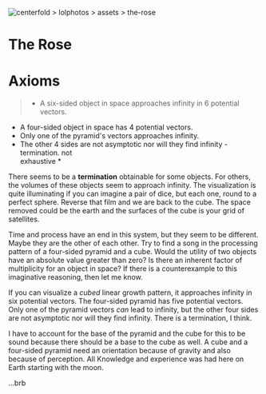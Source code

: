 ![centerfold > lolphotos > assets > the-rose](../centerfold/lol-photos/assets/the-rose.jpg)

# The Rose

# Axioms

> * A six-sided object in space approaches infinity in 6 potential vectors.
* A four-sided object in space has 4 potential vectors.
* Only one of the pyramid's vectors approaches infinity.
* The other 4 sides are not asymptotic nor will they find infinity - termination.
not\
exhaustive *

There seems to be a **termination** obtainable for some objects. For others, the volumes of these objects seem to approach infinity. The visualization is quite illuminating if you can imagine a pair of dice, but each one, round to a perfect sphere. Reverse that film and we are back to the cube. The space removed could be the earth and the surfaces of the cube is your grid of satellites.

Time and process have an end in this system, but they seem to be different. Maybe they are the other of each other. Try to find a song in the processing pattern of a four-sided pyramid and a cube. Would the utility of two objects have an absolute value greater than zero? Is there an inherent factor of multiplicity for an object in space? If there is a counterexample to this imaginative reasoning, then let me know.

If you can visualize a _cubed_ linear growth pattern, it approaches infinity in six potential vectors. The four-sided pyramid has five potential vectors. Only one of the pyramid vectors _can_ lead to infinity, but the other four sides are not asymptotic nor will they find infinity. There is a termination, I think.

I have to account for the base of the pyramid and the cube for this to be sound because there should be a base to the cube as well. A cube and a four-sided pyramid need an orientation because of gravity and also because of perception. All Knowledge and experience was had here on Earth starting with the moon.


...brb
